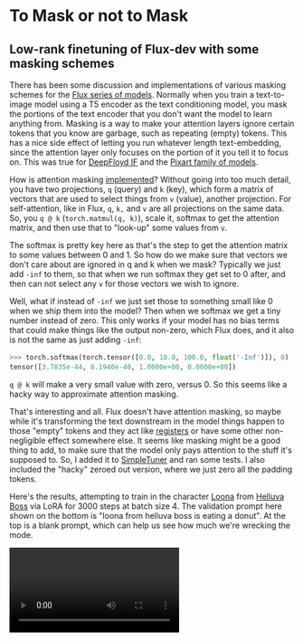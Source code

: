 # To Mask or not to Mask
## Low-rank finetuning of Flux-dev with some masking schemes

There has been some discussion and implementations of various masking schemes for the [Flux series of models](https://huggingface.co/black-forest-labs/). Normally when you train a text-to-image model using a T5 encoder as the text conditioning model, you mask the portions of the text encoder that you don't want the model to learn anything from. Masking is a way to make your attention layers ignore certain tokens that you know are garbage, such as repeating (empty) tokens. This has a nice side effect of letting you run whatever length text-embedding, since the attention layer only focuses on the portion of it you tell it to focus on. This was true for [DeepFloyd IF](https://huggingface.co/DeepFloyd) and the [Pixart family of models](https://huggingface.co/PixArt-alpha).

How is attention masking [implemented](https://pytorch.org/docs/stable/generated/torch.nn.functional.scaled_dot_product_attention.html)? Without going into too much detail, you have two projections, `q` (query) and `k` (key), which form a matrix of vectors that are used to select things from `v` (value), another projection. For self-attention, like in Flux, `q`, `k,` and `v` are all projections on the same data. So, you `q @ k` (`torch.matmul(q, k)`), scale it, softmax to get the attention matrix, and then use that to "look-up" some values from `v`.

The softmax is pretty key here as that's the step to get the attention matrix to some values between 0 and 1. So how do we make sure that vectors we don't care about are ignored in q and k when we mask? Typically we just add `-inf` to them, so that when we run softmax they get set to 0 after, and then can not select any `v` for those vectors we wish to ignore.

Well, what if instead of `-inf` we just set those to something small like 0 when we ship them into the model? Then when we softmax we get a tiny number instead of zero. This only works if your model has no bias terms that could make things like the output non-zero, which Flux does, and it also is not the same as just adding `-inf`:

```py
>>> torch.softmax(torch.tensor([0.0, 10.0, 100.0, float('-Inf')]), 0)
tensor([3.7835e-44, 8.1940e-40, 1.0000e+00, 0.0000e+00])
```

`q @ k` will make a very small value with zero, versus 0. So this seems like a hacky way to approximate attention masking.

That's interesting and all. Flux doesn't have attention masking, so maybe while it's transforming the text downstream in the model things happen to those "empty" tokens and they act like [registers](https://arxiv.org/abs/2309.16588) or have some other non-negligible effect somewhere else. It seems like masking might be a good thing to add, to make sure that the model only pays attention to the stuff it's supposed to. So, I added it to [SimpleTuner](https://github.com/bghira/SimpleTuner) and ran some tests. I also included the "hacky" zeroed out version, where we just zero all the padding tokens.

Here's the results, attempting to train in the character [Loona](https://hazbinhotel.fandom.com/wiki/Loona) from [Helluva Boss](https://www.youtube.com/playlist?list=PL-uopgYBi65HwiiDR9Y23lomAkGr9mm-S) via LoRA for 3000 steps at batch size 4. The validation prompt here shown on the bottom is "loona from helluva boss is eating a donut". At the top is a blank prompt, which can help us see how much we're wrecking the mode.

<video>

How to interpret these results? Text-to-image finetuning via LoRA for a single character is not quite like other tasks with easy benchmarks to assess the quality of your results. You have to just see which result looks the best to you and run with it. It's pretty clear that the zeroed version seems to learn the style of Helluva Boss faster than the other two, and my hypothesis is that it's simply because using zeroes is so out of distribution with what the model originally learned that it acts as some kind of "special vectors" that indicate that this content is totally unrelated to previous content the model has learned.

Masked looks similar to, but slightly more dramatic than, the normal mask-free training. Which seems to jive: we're not really changing much with the masking except for ignoring some things we normally would pay probably a miniscule amount of attention to during the attention step.

In terms of loss all training types appeared similar (forgive the two restarts, wandb doesn't currently let you connect runs on start-stop):

!(wandb.ai loss chart)[wandb_loss.png]

Okay, let's try some more of my standard prompts, which normally get decent results when I train this LoRA.

```py
loona_prompts = [
    'In this scene from the animated series "Helluva Boss," Loona, the wolf-like receptionist of the Immediate Murder Professionals (I.M.P), is depicted leaning against a wall outside the office. She is casually engrossed in her phone, displaying her typical aloof and detached demeanor. Loona\'s appearance includes her usual whitish fur, light grey hair, black-tipped ears, and red eyes, complemented by her punk-inspired attire featuring a black choker with spikes, a dark grey top, fingerless wrist-length black gloves, and black shorts.',
    'Loona shrugs with an exasperated expression, her red eyes wide and frustrated, as she seemingly questions or challenges something said in the I.M.P office. Still from Helluva boss. Loona\'s appearance includes her usual whitish fur, light grey hair, black-tipped ears, and red eyes, complemented by her punk-inspired attire featuring a black choker with spikes, a dark grey top, fingerless wrist-length black gloves, and black shorts.',
    "A scene from the animated series \"Helluva Boss,\" set in the office. Loona, the wolf-like receptionist with white fur, black-tipped ears, and red eyes, is seated on a couch, facing towards the viewer. Loona\'s appearance is complemented by her punk-inspired attire featuring a black choker with spikes, a dark grey top, fingerless wrist-length black gloves, and black shorts. She holds a piece of paper that says,\"Welcome to Losercity, jerks\". In the background, the office has a striped wall pattern and visible damage on the ceiling, indicating a chaotic or rough environment. On the right side of the image, two imp characters appear to be engaged in conversation.",
    "Loona from Helluva Boss is dressed in an oversized taco costume, looking visibly irritated and embarrassed. Her red eyes convey her annoyance as she crosses her arms and glares to the side. Loona\'s appearance includes her usual whitish fur, light grey hair, black-tipped ears, and red eyes",
]
```

### Some inference results

![Comparison](images/comparison.jpg)

Well, this looks more like Loona! And here we see some different things. The original model and masked models, which looked less impressive in the video, looks great now. The model where we applied the zeros seems to have some weird artifacts like mangled faces and extra limbs. The masked training looks not so bad, but there is a pretty weird looking face in the taco suit one. Zeros was the only one to consistently get the top right.

We trained them differently, so maybe we should sample them differently. I added a new pipeline that lets you do zero-padding or masking while sampling and retried.

### Corrected inference results

![Comparison again](images/comparison2.jpg)

The zero-padded and masked results are slightly improved.

For the zero-padded image with the sign, Loona no longer has extra appendages but no longer seems to follow the prompt as well, which described her as sitting. This might indicate some overfitting, as instead it made a standing Loona and most of the pictures trained on had her standing. The mangled face in the first picture persists.

For the masked image, the one mangled face resolved into something coherent in the last picture, if a bit exaggerated.

It seems like if you train on one of these methods, you should also use then during inference.

### The ugly: unrelated prompt generation

I tried some unrelated prompts to see how much each LoRA style degraded the model, again using inference techniques adjusted to the training style of each model.

```py
prompts = [
    'a 2D simple drawing of a madeleine cake, with a green cloud drawn next to it',
    'a 3D captivating YouTube thumbnail depicting of a full detailed,it\'s on a party real people like, on front there is a giant pulling a nose of a black African real like lady down to size of elephant nose,be creative and unique',
    'Whiskers the cat Whiskers becomes a mentor to other animals.Impressed by Whiskers\' intelligence, other animals in the neighborhood seek his guidance. Whiskers sets up a virtual learning platform using AI technology, where animals can ask questions, receive personalized lessons, and acquire knowledge in various subjects. Whiskers becomes a mentor, helping others unlock their potential.',
    'As the stock market fluctuates, the investor remains calm and collected at their desk, surrounded by charts and graphs. Their tailored suit and polished briefcase are a symbol of their expertise and experience in the world of finance. ',
]
```

!(Unrelated prompts)[comparison_unrelated.jpg]

The zero-padding trained LoRA seems to have the most bleed from the training dataset, with the cat getting eyes coloured like in the show. The background is gone from the elephant image, with tiny people being replaced with grass and weird floating orbs. In the masked training, the businessman's face seems to have disappeared and the elephant looks a bit off.

If you want to use these techniques without causing side-effects to the model, you may need to do a larger scale finetuning with way more images.

### Your LoRA strength is too high and you cooked them with 3,000 steps!

Not really, here they are with 0.5 strength and they lose a lot of details of the character. I tried strengths between that and 1.0 and there were always tradeoffs.

![Comparison with less strength](images/comparison3.jpg)

### You only used the most cooked version of the model, the one at 3,000 steps! Why not sample the other timesteps instead?

I did, here's the video. There doesn't seem to be a huge improvement in any individual checkpoint from the ones I sampled.

## Conclusion

I am more or less on the fence about masking here, I think if you were to do a large scale finetune on lots of images it might be more useful. The zero-padded LoRA _may_ have trained more quicker and with the adjusted inference seemed to converge around step 2,000 while the others did so later. But, it also seemed to leak more and do some weird things to unrelated prompts. Both zero-padded and masked appear to converge more quickly than the regular, unmasked training. You can use them, or not, either way will probably not hurt your training but then the onus is on the end user to use the correct form of inference. I have no idea what the support for those (zero-padded and actual masking) is in various clients.

## LoRA models

No animals were hurt during the course of this training.

- (No masking)[https://huggingface.co/jimmycarter/flux-training-losercity-next-tests-no-mask]
- (Zero-padded)[https://huggingface.co/jimmycarter/flux-training-losercity-next-tests-zeroed]
- (Masked)[https://huggingface.co/jimmycarter/flux-training-losercity-next-tests-masked]
